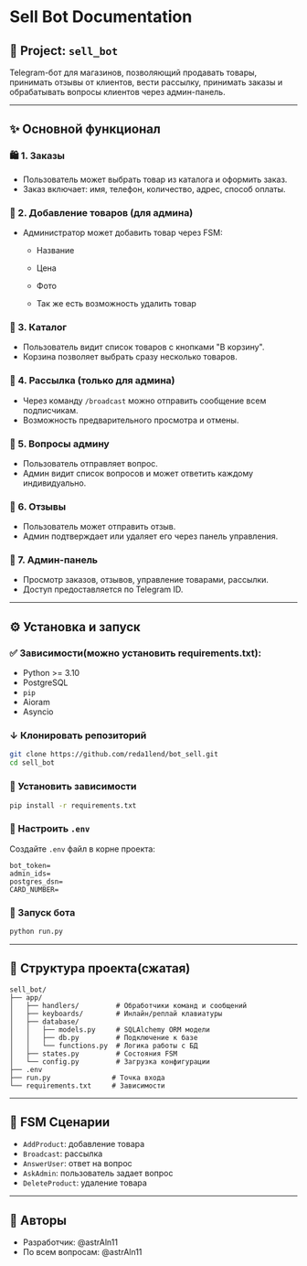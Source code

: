 # Sell Bot Documentation

## 🏦 Project: `sell_bot`

Telegram-бот для магазинов, позволяющий продавать товары, принимать отзывы от клиентов, вести рассылку, принимать заказы и обрабатывать вопросы клиентов через админ-панель.

---

## ✨ Основной функционал

### 🛍️ 1. Заказы

* Пользователь может выбрать товар из каталога и оформить заказ.
* Заказ включает: имя, телефон, количество, адрес, способ оплаты.

### 🛒 2. Добавление товаров (для админа)

* Администратор может добавить товар через FSM:

  * Название
  * Цена
  * Фото

  * Так же есть возможность удалить товар
 


### 🔎 3. Каталог

* Пользователь видит список товаров с кнопками "В корзину".
* Корзина позволяет выбрать сразу несколько товаров.

### 📣 4. Рассылка (только для админа)

* Через команду `/broadcast` можно отправить сообщение всем подписчикам.
* Возможность предварительного просмотра и отмены.

### 💬 5. Вопросы админу

* Пользователь отправляет вопрос.
* Админ видит список вопросов и может ответить каждому индивидуально.

### 📄 6. Отзывы

* Пользователь может отправить отзыв.
* Админ подтверждает или удаляет его через панель управления.

### 👥 7. Админ-панель

* Просмотр заказов, отзывов, управление товарами, рассылки.
* Доступ предоставляется по Telegram ID.

---

## ⚙️ Установка и запуск

### ✅ Зависимости(можно установить requirements.txt):

* Python >= 3.10
* PostgreSQL
* `pip`
* Aioram
* Asyncio

### ↓ Клонировать репозиторий

```bash
git clone https://github.com/reda1lend/bot_sell.git
cd sell_bot
```

### 📁 Установить зависимости

```bash
pip install -r requirements.txt
```

### 🔢 Настроить `.env`

Создайте `.env` файл в корне проекта:

```env
bot_token=
admin_ids=
postgres_dsn=
CARD_NUMBER=
```

### 🔎 Запуск бота

```bash
python run.py
```

---

## 🔋 Структура проекта(сжатая)

```
sell_bot/
├── app/
│   ├── handlers/         # Обработчики команд и сообщений
│   ├── keyboards/        # Инлайн/реплай клавиатуры
│   ├── database/
│   │   ├── models.py     # SQLAlchemy ORM модели
│   │   ├── db.py         # Подключение к базе
│   │   └── functions.py  # Логика работы с БД
│   ├── states.py         # Состояния FSM
│   └── config.py         # Загрузка конфигурации
├── .env
├── run.py               # Точка входа
└── requirements.txt     # Зависимости
```

---

## 🚀 FSM Сценарии

* `AddProduct`: добавление товара
* `Broadcast`: рассылка
* `AnswerUser`: ответ на вопрос
* `AskAdmin`: пользователь задает вопрос
* `DeleteProduct`: удаление товара

---

## 🌟 Авторы

* Разработчик: @astrAln11
* По всем вопросам: @astrAln11

